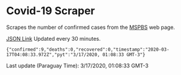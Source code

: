 # Covid-19 Scraper

Scrapes the number of confirmed cases from the [MSPBS](https://www.mspbs.gov.py/covid-19.php) web page.

[JSON Link](https://jmayalag.github.io/covid19-scrape/cases.json)
Updated every 30 minutes.
```
{"confirmed":9,"deaths":0,"recovered":0,"timestamp":"2020-03-17T04:08:33.972Z","pyt":"3/17/2020, 01:08:33 GMT-3"}
```
Last update (Paraguay Time): 3/17/2020, 01:08:33 GMT-3